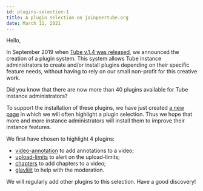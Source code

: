```yaml
---
id: plugins-selection-1
title: A plugin selection on joinpeertube.org
date: March 11, 2021
---
```


<p>Hello,</p>

<p>
  In September 2019 when <a rel="noreferrer noopener" target="_blank"
    href="https://joinpeertube.org/fr/news#release-1-4-0">Tube v.1.4 was released</a>, we announced the creation of
  a plugin system. This system allows Tube instance administrators to create and/or install plugins depending on
  their specific feature needs, without having to rely on our small non-profit for this creative work.
</p>

<p>Did you know that there are now more than 40 plugins available for Tube instance administrators?</p>

<p>
  To support the installation of these plugins, we have just created <a rel="noreferrer noopener" target="_blank"
    href="https://joinpeertube.org/plugins-selection">a new page</a> in which we will often highlight a plugin
  selection. Thus we hope that more and more instance administrators will install them to improve their instance
  features.
</p>

<p>We first have chosen to highlight 4 plugins:</p>

<ul>
  <li>
    <a rel="noreferrer noopener" target="_blank" href="/plugins-selection#video-annotation">video-annotation</a> to add
    annotations to a video;
  </li>

  <li>
    <a rel="noreferrer noopener" target="_blank" href="/plugins-selection#upload-limits">upload-limits</a> to alert on
    the upload-limits;
  </li>

  <li>
    <a rel="noreferrer noopener" target="_blank" href="/plugins-selection#chapters">chapters</a> to add chapters to a
    video;
  </li>

  <li>
    <a rel="noreferrer noopener" target="_blank" href="/plugins-selection#glavliiit">glavliiit</a> to help with the
    moderation.
  </li>
</ul>

<p>
  We will regularly add other plugins to this selection. Have a good discovery!
</p>
